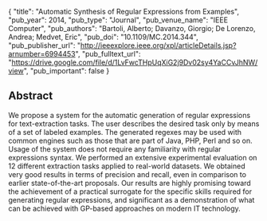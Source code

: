 {
  "title": "Automatic Synthesis of Regular Expressions from Examples",
  "pub_year": 2014,
  "pub_type": "Journal",
  "pub_venue_name": "IEEE Computer",
  "pub_authors": "Bartoli, Alberto; Davanzo, Giorgio; De Lorenzo, Andrea; Medvet, Eric",
  "pub_doi": "10.1109/MC.2014.344",
  "pub_publisher_url": "http://ieeexplore.ieee.org/xpl/articleDetails.jsp?arnumber=6994453",
  "pub_fulltext_url": "https://drive.google.com/file/d/1LvFwcTHpUqXiG2j9Dv02sy4YaCCvJhNW/view",
  "pub_important": false
}

## Abstract
We propose a system for the automatic generation of regular expressions for text-extraction tasks. The user describes the desired task only by means of a set of labeled examples. The generated regexes may be used with common engines such as those that are part of Java, PHP, Perl and so on. Usage of the system does not require any familiarity with regular expressions syntax. We performed an extensive experimental evaluation on 12 different extraction tasks applied to real-world datasets. We obtained very good results in terms of precision and recall, even in comparison to earlier state-of-the-art proposals. Our results are highly promising toward the achievement of a practical surrogate for the specific skills required for generating regular expressions, and significant as a demonstration of what can be achieved with GP-based approaches on modern IT technology.
